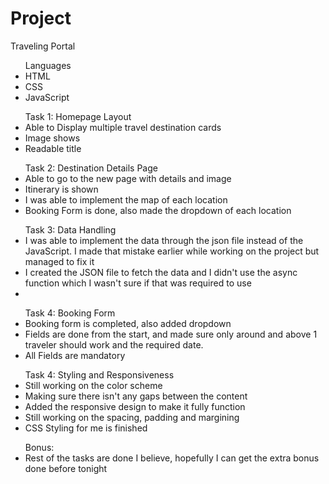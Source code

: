 # Project
Traveling Portal

<ul>Languages
    <li>HTML</li>
    <li>CSS</li>
    <li>JavaScript</li>
</ul>

<ul>Task 1: Homepage Layout
<li>Able to Display multiple travel destination cards</li>
<li> Image shows </li>
<li> Readable title</li>
</ul>

<ul>Task 2: Destination Details Page
<li>Able to go to the new page with details and image</li>
<li>Itinerary is shown</li>
<li>I was able to implement the map of each location</li>
<li>Booking Form is done, also made the dropdown of each location</li>
</ul>

<ul>Task 3: Data Handling
<li> I was able to implement the data through the json file instead of the JavaScript. I made that mistake earlier while working on the project but managed to fix it</li>
<li>I created the JSON file to fetch the data and I didn't use the async function which I wasn't sure if that was required to use<li>
</ul>

<ul>Task 4: Booking Form
<li>Booking form is completed, also added dropdown</li>
<li>Fields are done from the start, and made sure only around and above 1 traveler should work and the required date. </li>
<li>All Fields are mandatory</li>
</ul>

<ul> Task 4: Styling and Responsiveness
<li>Still working on the color scheme</li>
<li>Making sure there isn't any gaps between the content</li>
<li>Added the responsive design to make it fully function</li>
<li>Still working on the spacing, padding and margining</li>
<li>CSS Styling for me is finished</li>
</ul>

<ul> Bonus:
<li>Rest of the tasks are done I believe, hopefully I can get the extra bonus done before tonight</li>
</ul>

